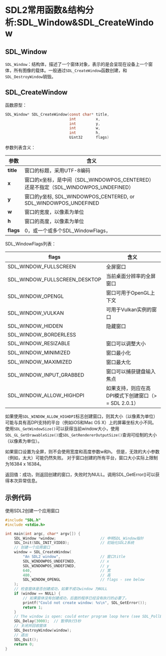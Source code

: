 # SDL2常用函数&结构分析:SDL_Window&SDL_CreateWindow

## SDL_Window

`SDL_Window`：结构体，描述了一个窗体对象，表示的是会呈现在设备上一个窗体，所有图像的载体。一般通过`SDL_CreateWindow`函数创建，和`SDL_DestroyWindow`销毁。

## SDL_CreateWindow

函数原型：

```c
SDL_Window* SDL_CreateWindow(const char* title,
                             int         x,
                             int         y,
                             int         w,
                             int         h,
                             Uint32      flags)
```

参数列表含义：

| 参数      | 含义                                                         |
| --------- | ------------------------------------------------------------ |
| **title** | 窗口的标题，采用UTF-8编码                                    |
| **x**     | 窗口的x坐标，是中间（SDL_WINDOWPOS_CENTERED）还是不指定（SDL_WINDOWPOS_UNDEFINED） |
| **y**     | 窗口的y坐标, SDL_WINDOWPOS_CENTERED, or SDL_WINDOWPOS_UNDEFINED |
| **w**     | 窗口的宽度，以像素为单位                                     |
| **h**     | 窗口的高度，以像素为单位                                     |
| **flags** | 0，或一个或多个SDL_WindowFlags，                             |

SDL_WindowFlags列表：

| flags                         | 含义                                                 |
| ----------------------------- | ---------------------------------------------------- |
| SDL_WINDOW_FULLSCREEN         | 全屏窗口                                             |
| SDL_WINDOW_FULLSCREEN_DESKTOP | 当前桌面分辨率的全屏窗口                             |
| SDL_WINDOW_OPENGL             | 窗口可用于OpenGL上下文                               |
| SDL_WINDOW_VULKAN             | 可用于Vulkan实例的窗口                               |
| SDL_WINDOW_HIDDEN             | 隐藏窗口                                             |
| SDL_WINDOW_BORDERLESS         |                                                      |
| SDL_WINDOW_RESIZABLE          | 窗口可以调整大小                                     |
| SDL_WINDOW_MINIMIZED          | 窗口最小化                                           |
| SDL_WINDOW_MAXIMIZED          | 窗口最大化                                           |
| SDL_WINDOW_INPUT_GRABBED      | 窗口可以捕获键盘输入焦点                             |
| SDL_WINDOW_ALLOW_HIGHDPI      | 如果支持，则应在高DPI模式下创建窗口（> = SDL 2.0.1） |

如果使用`SDL_WINDOW_ALLOW_HIGHDPI`标志创建窗口，则其大小（以像素为单位）可能与具有高DPI支持的平台（例如iOS和Mac OS X）上的屏幕坐标大小不同。 使用`SDL_GetWindowSize()`可以获得当前window大小，使用`SDL_GL_GetDrawableSize()`或`SDL_GetRendererOutputSize()`查询可绘制的大小（以像素为单位）。

如果窗口设置为全屏，则不会使用宽度和高度参数w和h。 但是，无效的大小参数（例如，太大）可能仍然失败。 对于窗口创建的所有平台，窗口大小实际上限制为16384 x 16384。

返回值：成功，则返回创建的窗口，失败时为NULL。调用SDL_GetError()可以获得本次异常信息。

## 示例代码

使用SDL2创建一个应用窗口

```c
#include "SDL.h"
#include <stdio.h>

int main(int argc, char* argv[]) {
    SDL_Window *window;                    // 申明SDL_Window指针
    SDL_Init(SDL_INIT_VIDEO);              // 初始化SDL2系统
    // 创建一个应用窗口
    window = SDL_CreateWindow(
        "An SDL2 window",                  // 窗口title
        SDL_WINDOWPOS_UNDEFINED,           // x
        SDL_WINDOWPOS_UNDEFINED,           // y
        640,                               // 宽
        480,                               // 高
        SDL_WINDOW_OPENGL                  // flags - see below
    );
    // 检查窗体是否创建成功，如果不成功window 为NULL
    if (window == NULL) {
        // 如果窗体没有创建成功，后面的程序已经没有执行的必要了。
        printf("Could not create window: %s\n", SDL_GetError());
        return 1;
    }
    // The window is open: could enter program loop here (see SDL_PollEvent())
    SDL_Delay(3000);  // 暂停执行3秒
    // 关闭并回收窗体
    SDL_DestroyWindow(window);
    // 退出
    SDL_Quit();
    return 0;
}
```

### 